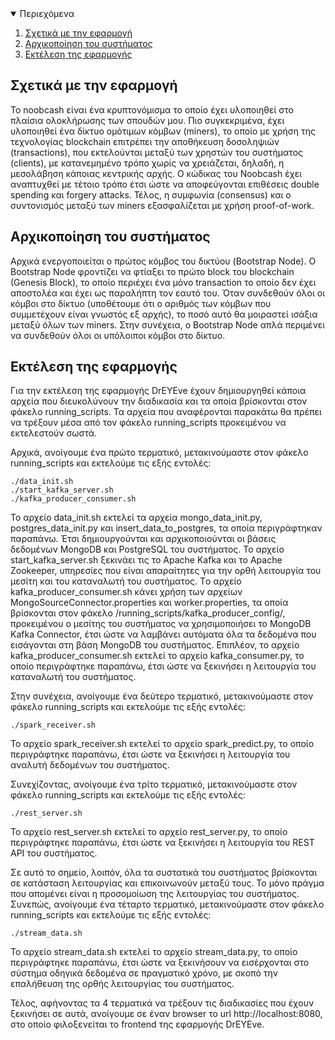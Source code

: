 <!-- TABLE OF CONTENTS -->
<details open="open">
  <summary>Περιεχόμενα</summary>
  <ol>
    <li>
      <a href="#σχετικά-με-την-εφαρμογή">Σχετικά με την εφαρμογή</a>
    </li>
    <li><a href="#αρχικοποίηση-του-συστήματος">Αρχικοποίηση του συστήματος</a></li>
    <li><a href="#εκτέλεση-της-εφαρμογής">Εκτέλεση της εφαρμογής</a></li>
  </ol>
</details>



<!-- ABOUT THE PROJECT -->
## Σχετικά με την εφαρμογή

Το noobcash είναι ένα κρυπτονόμισμα το οποίο έχει υλοποιηθεί στο πλαίσια ολοκλήρωσης των σπουδών μου. Πιο συγκεκριμένα, έχει υλοποιηθεί ένα δίκτυο ομότιμων κόμβων (miners), το οποίο με χρήση της τεχνολογίας blockchain επιτρέπει την αποθήκευση δοσοληψιών (transactions), που εκτελούνται μεταξύ των χρηστών του συστήματος (clients), με κατανεμημένο τρόπο χωρίς να χρειάζεται, δηλαδή, η μεσολάβηση κάποιας κεντρικής αρχής. Ο κώδικας του Noobcash έχει αναπτυχθεί με τέτοιο τρόπο έτσι ώστε να αποφεύγονται επιθέσεις double spending και forgery attacks. Τέλος, η συμφωνία (consensus) και ο συντονισμός μεταξύ των miners εξασφαλίζεται με χρήση proof-of-work.

## Αρχικοποίηση του συστήματος

Αρχικά ενεργοποιείται ο πρώτος κόμβος του δικτύου (Bootstrap Node). Ο Bootstrap Node φροντίζει να φτίαξει το πρώτο block του blockchain (Genesis Block), το οποίο περιέχει ένα μόνο transaction το οποίο δεν έχει αποστολέα και έχει ως παραλήπτη τον εαυτό του. Όταν συνδεθούν όλοι οι κόμβοι στο δίκτυο (υποθέτουμε ότι ο αριθμός των κόμβων που συμμετέχουν είναι γνωστός εξ αρχής), το ποσό αυτό θα μοιραστεί ισάξια μεταξύ όλων των miners. Στην συνέχεια, ο Bootstrap Node απλά περιμένει να
συνδεθούν όλοι οι υπόλοιποι κόμβοι στο δίκτυο.

## Εκτέλεση της εφαρμογής

Για την εκτέλεση της εφαρμογής DrEYEve έχουν δημιουργηθεί κάποια αρχεία που διευκολύνουν την διαδικασία και τα οποία βρίσκονται στον φάκελο running_scripts. Τα αρχεία που αναφέρονται παρακάτω θα πρέπει να τρέξουν μέσα από τον φάκελο running_scripts προκειμένου να εκτελεστούν σωστά. 

Αρχικά, ανοίγουμε ένα πρώτο τερματικό, μετακινούμαστε στον φάκελο running_scripts και εκτελούμε τις εξής εντολές:
```shell
./data_init.sh
./start_kafka_server.sh
./kafka_producer_consumer.sh 
```
Το αρχείο data_init.sh εκτελεί τα αρχεία mongo_data_init.py, postgres_data_init.py και insert_data_to_postgres, τα οποία περιγράφτηκαν παραπάνω. Έτσι δημιουργούνται και αρχικοποιούνται οι βάσεις δεδομένων MongoDB και PostgreSQL του συστήματος. Το αρχείο start_kafka_server.sh ξεκινάει τις το Apache Kafka και το Apache Zookeeper, υπηρεσίες που είναι απαραίτητες για την ορθή λειτουργία του μεσίτη και του καταναλωτή του συστήματος. Tο αρχείο kafka_producer_consumer.sh κάνει χρήση των αρχείων MongoSourceConnector.properties και worker.properties, τα οποία βρίσκονται στον φάκελο /running_scripts/kafka_producer_config/, προκειμένου ο μεσίτης του συστήματος να χρησιμοποιήσει το MongoDB Kafka Connector, έτσι ώστε να λαμβάνει αυτόματα όλα τα δεδομένα που εισάγονται στη βάση MongoDB του συστήματος. Επιπλέον, το αρχείο kafka_producer_consumer.sh εκτελεί το αρχείο kafka_consumer.py, το οποίο περιγράφτηκε παραπάνω, έτσι ώστε να ξεκινήσει η λειτουργία του καταναλωτή του συστήματος.

Στην συνέχεια, ανοίγουμε ένα δεύτερο τερματικό, μετακινούμαστε στον φάκελο running_scripts και εκτελούμε τις εξής εντολές:
```shell
./spark_receiver.sh 
```
Το αρχείο spark_receiver.sh εκτελεί το αρχείο spark_predict.py, το οποίο περιγράφτηκε παραπάνω, έτσι ώστε να ξεκινήσει η λειτουργία του αναλυτή δεδομένων του συστήματος.

Συνεχίζοντας, ανοίγουμε ένα τρίτο τερματικό, μετακινούμαστε στον φάκελο running_scripts και εκτελούμε τις εξής εντολές:
```shell
./rest_server.sh 
```
Το αρχείο rest_server.sh εκτελεί το αρχείο rest_server.py, το οποίο περιγράφτηκε παραπάνω, έτσι ώστε να ξεκινήσει η λειτουργία του REST API του συστήματος.

Σε αυτό το σημείο, λοιπόν, όλα τα συστατικά του συστήματος βρίσκονται σε κατάσταση λειτουργίας και επικοινωνούν μεταξύ τους. Το μόνο πράγμα που απομένει είναι η προσομοίωση της λειτουργίας του συστήματος. Συνεπώς, ανοίγουμε ένα τέταρτο τερματικό, μετακινούμαστε στον φάκελο running_scripts και εκτελούμε τις εξής εντολές:
```shell
./stream_data.sh 
```
Το αρχείο stream_data.sh εκτελεί το αρχείο stream_data.py, το οποίο περιγράφτηκε παραπάνω, έτσι ώστε να ξεκινήσουν να εισέρχονται στο σύστημα οδηγικά δεδομένα σε πραγματικό χρόνο, με σκοπό την επαλήθευση της ορθής λειτουργίας του συστήματος.

Τέλος, αφήνοντας τα 4 τερματικά να τρέξουν τις διαδικασίες που έχουν ξεκινήσει σε αυτά, ανοίγουμε σε έναν browser το url http://localhost:8080, στο οποίο φιλοξενείται το frontend της εφαρμογής DrEYEve.


